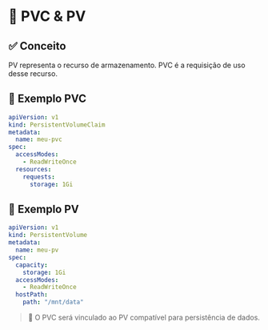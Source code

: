 # 💾 PVC & PV

## ✅ Conceito
PV representa o recurso de armazenamento. PVC é a requisição de uso desse recurso.

## 📄 Exemplo PVC
```yaml
apiVersion: v1
kind: PersistentVolumeClaim
metadata:
  name: meu-pvc
spec:
  accessModes:
    - ReadWriteOnce
  resources:
    requests:
      storage: 1Gi
```

## 📄 Exemplo PV
```yaml
apiVersion: v1
kind: PersistentVolume
metadata:
  name: meu-pv
spec:
  capacity:
    storage: 1Gi
  accessModes:
    - ReadWriteOnce
  hostPath:
    path: "/mnt/data"
```
> 🧩 O PVC será vinculado ao PV compatível para persistência de dados.
